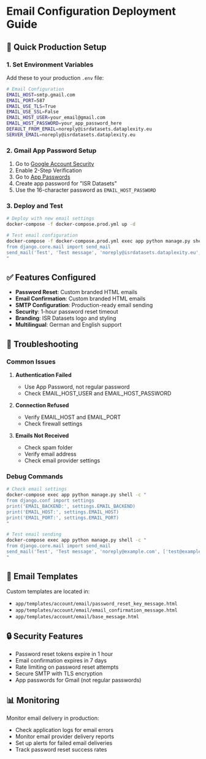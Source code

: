 # Email Configuration Deployment Guide

## 🚀 Quick Production Setup

### 1. Set Environment Variables

Add these to your production `.env` file:

```bash
# Email Configuration
EMAIL_HOST=smtp.gmail.com
EMAIL_PORT=587
EMAIL_USE_TLS=True
EMAIL_USE_SSL=False
EMAIL_HOST_USER=your_email@gmail.com
EMAIL_HOST_PASSWORD=your_app_password_here
DEFAULT_FROM_EMAIL=noreply@isrdatasets.dataplexity.eu
SERVER_EMAIL=noreply@isrdatasets.dataplexity.eu
```

### 2. Gmail App Password Setup

1. Go to [Google Account Security](https://myaccount.google.com/security)
2. Enable 2-Step Verification
3. Go to [App Passwords](https://myaccount.google.com/apppasswords)
4. Create app password for "ISR Datasets"
5. Use the 16-character password as `EMAIL_HOST_PASSWORD`

### 3. Deploy and Test

```bash
# Deploy with new email settings
docker-compose -f docker-compose.prod.yml up -d

# Test email configuration
docker-compose -f docker-compose.prod.yml exec app python manage.py shell -c "
from django.core.mail import send_mail
send_mail('Test', 'Test message', 'noreply@isrdatasets.dataplexity.eu', ['your-email@example.com'])
"
```

## ✅ Features Configured

- **Password Reset**: Custom branded HTML emails
- **Email Confirmation**: Custom branded HTML emails  
- **SMTP Configuration**: Production-ready email sending
- **Security**: 1-hour password reset timeout
- **Branding**: ISR Datasets logo and styling
- **Multilingual**: German and English support

## 🔧 Troubleshooting

### Common Issues

1. **Authentication Failed**
   - Use App Password, not regular password
   - Check EMAIL_HOST_USER and EMAIL_HOST_PASSWORD

2. **Connection Refused**
   - Verify EMAIL_HOST and EMAIL_PORT
   - Check firewall settings

3. **Emails Not Received**
   - Check spam folder
   - Verify email address
   - Check email provider settings

### Debug Commands

```bash
# Check email settings
docker-compose exec app python manage.py shell -c "
from django.conf import settings
print('EMAIL_BACKEND:', settings.EMAIL_BACKEND)
print('EMAIL_HOST:', settings.EMAIL_HOST)
print('EMAIL_PORT:', settings.EMAIL_PORT)
"

# Test email sending
docker-compose exec app python manage.py shell -c "
from django.core.mail import send_mail
send_mail('Test', 'Test message', 'noreply@example.com', ['test@example.com'])
"
```

## 📧 Email Templates

Custom templates are located in:
- `app/templates/account/email/password_reset_key_message.html`
- `app/templates/account/email/email_confirmation_message.html`
- `app/templates/account/email/base_message.html`

## 🔒 Security Features

- Password reset tokens expire in 1 hour
- Email confirmation expires in 7 days
- Rate limiting on password reset attempts
- Secure SMTP with TLS encryption
- App passwords for Gmail (not regular passwords)

## 📊 Monitoring

Monitor email delivery in production:
- Check application logs for email errors
- Monitor email provider delivery reports
- Set up alerts for failed email deliveries
- Track password reset success rates

